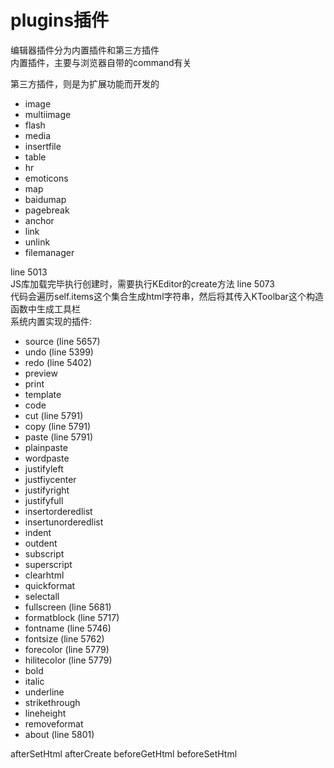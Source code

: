 # plugins插件
编辑器插件分为内置插件和第三方插件  
内置插件，主要与浏览器自带的command有关  

第三方插件，则是为扩展功能而开发的  
* image
* multiimage
* flash
* media
* insertfile
* table
* hr
* emoticons
* map
* baidumap
* pagebreak
* anchor
* link
* unlink
* filemanager

line 5013  
JS库加载完毕执行创建时，需要执行KEditor的create方法
line 5073  
代码会遍历self.items这个集合生成html字符串，然后将其传入KToolbar这个构造函数中生成工具栏  
系统内置实现的插件:
* source (line 5657)
* undo (line 5399)
* redo (line 5402)
* preview
* print
* template
* code
* cut (line 5791)
* copy (line 5791)
* paste (line 5791)
* plainpaste
* wordpaste
* justifyleft
* justfiycenter
* justifyright
* justifyfull
* insertorderedlist
* insertunorderedlist
* indent
* outdent
* subscript
* superscript
* clearhtml
* quickformat
* selectall
* fullscreen (line 5681)
* formatblock (line 5717)
* fontname (line 5746)
* fontsize (line 5762)
* forecolor (line 5779)
* hilitecolor (line 5779)
* bold
* italic
* underline
* strikethrough
* lineheight
* removeformat
* about (line 5801)


afterSetHtml
afterCreate
beforeGetHtml
beforeSetHtml
